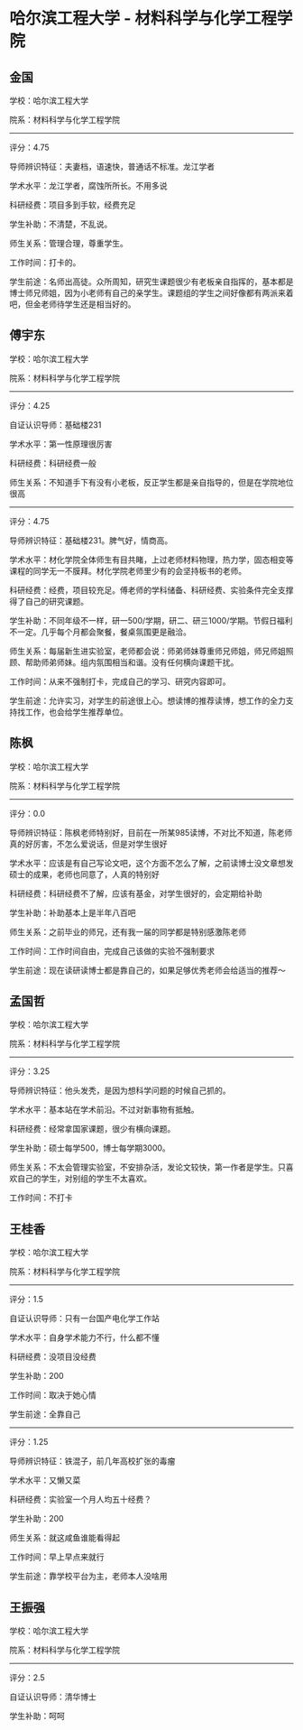 # 哈尔滨工程大学 - 材料科学与化学工程学院

## 金国

学校：哈尔滨工程大学

院系：材料科学与化学工程学院

* * *

评分：4.75

导师辨识特征：夫妻档，语速快，普通话不标准。龙江学者

学术水平：龙江学者，腐蚀所所长。不用多说

科研经费：项目多到手软，经费充足

学生补助：不清楚，不乱说。

师生关系：管理合理，尊重学生。

工作时间：打卡的。

学生前途：名师出高徒。众所周知，研究生课题很少有老板亲自指挥的，基本都是博士师兄师姐，因为小老师有自己的亲学生。课题组的学生之间好像都有两派来着吧，但金老师待学生还是相当好的。

## 傅宇东

学校：哈尔滨工程大学

院系：材料科学与化学工程学院

* * *

评分：4.25

自证认识导师：基础楼231

学术水平：第一性原理很厉害

科研经费：科研经费一般

师生关系：不知道手下有没有小老板，反正学生都是亲自指导的，但是在学院地位很高

* * *

评分：4.75

导师辨识特征：基础楼231。脾气好，情商高。

学术水平：材化学院全体师生有目共睹，上过老师材料物理，热力学，固态相变等课程的同学无一不膜拜。材化学院老师里少有的会坚持板书的老师。

科研经费：经费，项目较充足。傅老师的学科储备、科研经费、实验条件完全支撑得了自己的研究课题。

学生补助：不同年级不一样，研一500/学期，研二、研三1000/学期。节假日福利不一定。几乎每个月都会聚餐，餐桌氛围更是融洽。

师生关系：每届新生进实验室，老师都会说：师弟师妹尊重师兄师姐，师兄师姐照顾、帮助师弟师妹。组内氛围相当和谐。没有任何横向课题干扰。

工作时间：从来不强制打卡，完成自己的学习、研究内容即可。

学生前途：允许实习，对学生的前途很上心。想读博的推荐读博，想工作的全力支持找工作，也会给学生推荐单位。

## 陈枫

学校：哈尔滨工程大学

院系：材料科学与化学工程学院

* * *

评分：0.0

导师辨识特征：陈枫老师特别好，目前在一所某985读博，不对比不知道，陈老师真的好厉害，不怎么爱说话，但是对学生很好

学术水平：应该是有自己写论文吧，这个方面不怎么了解，之前读博士没文章想发硕士的成果，老师也同意了，人真的特别好

科研经费：科研经费不了解，应该有基金，对学生很好的，会定期给补助

学生补助：补助基本上是半年八百吧

师生关系：之前毕业的师兄，还有我一届的同学都是特别感激陈老师

工作时间：工作时间自由，完成自己该做的实验不强制要求

学生前途：现在读研读博士都是靠自己的，如果足够优秀老师会给适当的推荐～

## 孟国哲

学校：哈尔滨工程大学

院系：材料科学与化学工程学院

* * *

评分：3.25

导师辨识特征：他头发秃，是因为想科学问题的时候自己抓的。

学术水平：基本站在学术前沿。不过对新事物有抵触。

科研经费：经常拿国家课题，很少有横向课题。

学生补助：硕士每学500，博士每学期3000。

师生关系：不太会管理实验室，不安排杂活，发论文较快，第一作者是学生。只喜欢自己的学生，对别组的学生不太喜欢。

工作时间：不打卡

## 王桂香

学校：哈尔滨工程大学

院系：材料科学与化学工程学院

* * *

评分：1.5

自证认识导师：只有一台国产电化学工作站

学术水平：自身学术能力不行，什么都不懂

科研经费：没项目没经费

学生补助：200

工作时间：取决于她心情

学生前途：全靠自己

* * *

评分：1.25

导师辨识特征：铁混子，前几年高校扩张的毒瘤

学术水平：又懒又菜

科研经费：实验室一个月人均五十经费？

学生补助：200

师生关系：就这咸鱼谁能看得起

工作时间：早上早点来就行

学生前途：靠学校平台为主，老师本人没啥用

## 王振强

学校：哈尔滨工程大学

院系：材料科学与化学工程学院

* * *

评分：2.5

自证认识导师：清华博士

学生补助：呵呵